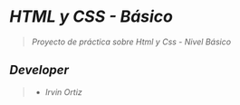# _HTML y CSS - Básico_
> _Proyecto de práctica sobre Html y Css - Nivel Básico_

## _Developer_

> * _Irvin Ortiz_